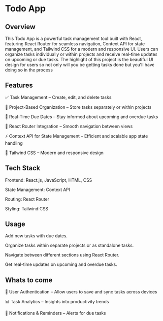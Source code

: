 # Todo App

## Overview

This Todo App is a powerful task management tool built with React, featuring React Router for seamless navigation, Context API for state management, and Tailwind CSS for a modern and responsive UI. Users can organize tasks individually or within projects and receive real-time updates on upcoming or due tasks. The highlight of this project is the beautiful UI design for users so not only will you be getting tasks done but you'll have doing so in the process

## Features 

✅ Task Management – Create, edit, and delete tasks

📂 Project-Based Organization – Store tasks separately or within projects

📅 Real-Time Due Dates – Stay informed about upcoming and overdue tasks

🔗 React Router Integration – Smooth navigation between views

⚡ Context API for State Management – Efficient and scalable app state handling

🎨 Tailwind CSS – Modern and responsive design

## Tech Stack 

Frontend: React.js, JavaScript, HTML, CSS

State Management: Context API

Routing: React Router

Styling: Tailwind CSS

## Usage

Add new tasks with due dates.

Organize tasks within separate projects or as standalone tasks.

Navigate between different sections using React Router.

Get real-time updates on upcoming and overdue tasks.

## Whats to come

🛒 User Authentication – Allow users to save and sync tasks across devices

📊 Task Analytics – Insights into productivity trends

🚀 Notifications & Reminders – Alerts for due tasks
